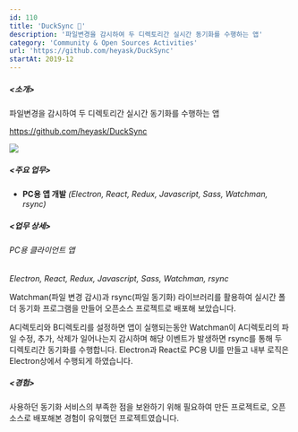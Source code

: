```yaml
---
id: 110
title: 'DuckSync 🐥'
description: '파일변경을 감시하여 두 디렉토리간 실시간 동기화를 수행하는 앱'
category: 'Community & Open Sources Activities'
url: 'https://github.com/heyask/DuckSync'
startAt: 2019-12
---
```


##### <소개>

파일변경을 감시하여 두 디렉토리간 실시간 동기화를 수행하는 앱

https://github.com/heyask/DuckSync

![](https://github.com/heyask/DuckSync/raw/master/misc/screenshot.png)

##### <주요 업무>

- **PC용 앱 개발** _(Electron, React, Redux, Javascript, Sass, Watchman, rsync)_

##### <업무 상세>

###### PC용 클라이언트 앱

_Electron, React, Redux, Javascript, Sass, Watchman, rsync_

Watchman(파일 변경 감시)과 rsync(파일 동기화) 라이브러리를 활용하여 실시간 폴더 동기화 프로그램을 만들어 오픈소스 프로젝트로 배포해 보았습니다.

A디렉토리와 B디렉토리를 설정하면 앱이 실행되는동안 Watchman이 A디렉토리의 파일 수정, 추가, 삭제가 일어나는지 감시하며 해당 이벤트가 발생하면 rsync를 통해 두 디렉토리간 동기화를 수행합니다. Electron과 React로 PC용 UI를 만들고 내부 로직은 Electron상에서 수행되게 하였습니다.

##### <경험>

사용하던 동기화 서비스의 부족한 점을 보완하기 위해 필요하여 만든 프로젝트로, 오픈소스로 배포해본 경험이 유익했던 프로젝트였습니다.
